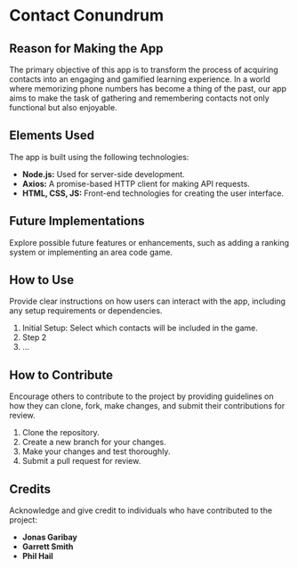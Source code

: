 # Contact Conundrum




## Reason for Making the App

The primary objective of this app is to transform the process of acquiring contacts into an engaging and gamified learning experience. In a world where memorizing phone numbers has become a thing of the past, our app aims to make the task of gathering and remembering contacts not only functional but also enjoyable.

## Elements Used

The app is built using the following technologies:

- **Node.js:** Used for server-side development.
- **Axios:** A promise-based HTTP client for making API requests.
- **HTML, CSS, JS:** Front-end technologies for creating the user interface.

## Future Implementations

Explore possible future features or enhancements, such as adding a ranking system or implementing an area code game.

## How to Use

Provide clear instructions on how users can interact with the app, including any setup requirements or dependencies.

1. Initial Setup: Select which contacts will be included in the game.
2. Step 2
3. ...

## How to Contribute

Encourage others to contribute to the project by providing guidelines on how they can clone, fork, make changes, and submit their contributions for review.

1. Clone the repository.
2. Create a new branch for your changes.
3. Make your changes and test thoroughly.
4. Submit a pull request for review.

## Credits

Acknowledge and give credit to individuals who have contributed to the project:

- **Jonas Garibay**
- **Garrett Smith**
- **Phil Hail**



 





